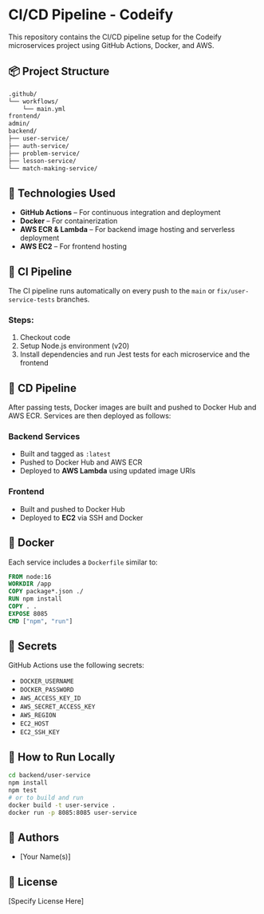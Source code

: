 # CI/CD Pipeline - Codeify

This repository contains the CI/CD pipeline setup for the Codeify microservices project using GitHub Actions, Docker, and AWS.

## 📦 Project Structure

```bash
.github/
└── workflows/
    └── main.yml
frontend/
admin/
backend/
├── user-service/
├── auth-service/
├── problem-service/
├── lesson-service/
└── match-making-service/
```

## 🚀 Technologies Used
- **GitHub Actions** – For continuous integration and deployment
- **Docker** – For containerization
- **AWS ECR & Lambda** – For backend image hosting and serverless deployment
- **AWS EC2** – For frontend hosting

## 🧪 CI Pipeline
The CI pipeline runs automatically on every push to the `main` or `fix/user-service-tests` branches.

### Steps:
1. Checkout code
2. Setup Node.js environment (v20)
3. Install dependencies and run Jest tests for each microservice and the frontend

## 🔄 CD Pipeline
After passing tests, Docker images are built and pushed to Docker Hub and AWS ECR. Services are then deployed as follows:

### Backend Services
- Built and tagged as `:latest`
- Pushed to Docker Hub and AWS ECR
- Deployed to **AWS Lambda** using updated image URIs

### Frontend
- Built and pushed to Docker Hub
- Deployed to **EC2** via SSH and Docker

## 🐳 Docker
Each service includes a `Dockerfile` similar to:
```dockerfile
FROM node:16
WORKDIR /app
COPY package*.json ./
RUN npm install
COPY . .
EXPOSE 8085
CMD ["npm", "run"]
```

## 🔐 Secrets
GitHub Actions use the following secrets:
- `DOCKER_USERNAME`
- `DOCKER_PASSWORD`
- `AWS_ACCESS_KEY_ID`
- `AWS_SECRET_ACCESS_KEY`
- `AWS_REGION`
- `EC2_HOST`
- `EC2_SSH_KEY`

## 🧰 How to Run Locally
```bash
cd backend/user-service
npm install
npm test
# or to build and run
docker build -t user-service .
docker run -p 8085:8085 user-service
```

## 📝 Authors
- [Your Name(s)]

## 📄 License
[Specify License Here]
